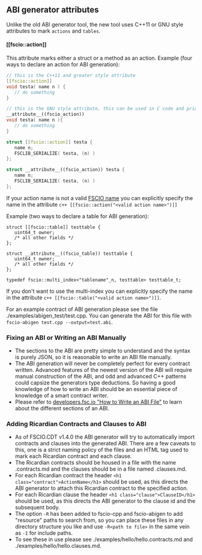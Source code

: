 ## ABI generator attributes
Unlike the old ABI generator tool, the new tool uses C++11 or GNU style attributes to mark ```actions``` and ```tables```.
#### [[fscio::action]]
This attribute marks either a struct or a method as an action.
Example (four ways to declare an action for ABI generation):
```c++
// this is the C++11 and greater style attribute
[[fscio::action]]
void testa( name n ) {
   // do something
}

// this is the GNU style attribute, this can be used in C code and prior to C++ 11
__attribute__((fscio_action))
void testa( name n ){
   // do something
}

struct [[fscio::action]] testa {
   name n;
   FSCLIB_SERIALIZE( testa, (n) )
};

struct __attribute__((fscio_action)) testa {
   name n;
   FSCLIB_SERIALIZE( testa, (n) )
};
```
If your action name is not a valid [FSCIO name](https://developers.fsc.io/fscio-cpp/docs/naming-conventions) you can explicitly specify the name in the attribute ```c++ [[fscio::action("<valid action name>")]]```

Example (two ways to declare a table for ABI generation):
```
struct [[fscio::table]] testtable {
   uint64_t owner;
   /* all other fields */
};

struct __attribute__((fscio_table)) testtable {
   uint64_t owner;
   /* all other fields */
};

typedef fscio::multi_index<"tablename"_n, testtable> testtable_t;
```
If you don't want to use the multi-index you can explicitly specify the name in the attribute ```c++ [[fscio::table("<valid action name>")]]```.

For an example contract of ABI generation please see the file ./examples/abigen_test/test.cpp. You can generate the ABI for this file with `fscio-abigen test.cpp --output=test.abi`.

### Fixing an ABI or Writing an ABI Manually
- The sections to the ABI are pretty simple to understand and the syntax is purely JSON, so it is reasonable to write an ABI file manually.
- The ABI generation will never be completely perfect for every contract written. Advanced features of the newest version of the ABI will require manual construction of the ABI, and odd and advanced C++ patterns could capsize the generators type deductions. So having a good knowledge of how to write an ABI should be an essential piece of knowledge of a smart contract writer.
- Please refer to [developers.fsc.io "How to Write an ABI File"](https://developers.fsc.io/fscio-cpp/docs/how-to-write-an-abi) to learn about the different sections of an ABI.

### Adding Ricardian Contracts and Clauses to ABI
- As of FSCIO.CDT v1.4.0 the ABI generator will try to automatically import contracts and clauses into the generated ABI.  There are a few caveats to this, one is a strict naming policy of the files and an HTML tag used to mark each Ricardian contract and each clause.
- The Ricardian contracts should be housed in a file with the name <contract name>.contracts.md and the clauses should be in a file named <contract name>.clauses.md.
 - For each Ricardian contract the header `<h1 class="contract">ActionName</h1>` should be used, as this directs the ABI generator to attach this Ricardian contract to the specified action.
 - For each Ricardian clause the header `<h1 class="clause">ClauseID</h1>` should be used, as this directs the ABI generator to the clause id and the subsequent body.
 - The option `-R` has been added to fscio-cpp and fscio-abigen to add "resource" paths to search from, so you can place these files in any directory structure you like and use `-R<path to file>` in the same vein as `-I` for include paths.
 - To see these in use please see ./examples/hello/hello.contracts.md and ./examples/hello/hello.clauses.md.
